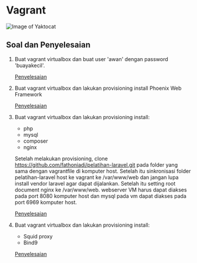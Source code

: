 # Vagrant
![Image of Yaktocat](https://camo.githubusercontent.com/22b937f354705f272f69fc08f8bac8e05d09fbf2/68747470733a2f2f626c6f672e7468656f646f2e66722f77702d636f6e74656e742f75706c6f6164732f323031372f30372f56616772616e742e706e67)

## Soal dan Penyelesaian
1. Buat vagrant virtualbox dan buat user 'awan' dengan password 'buayakecil'.

      [Penyelesaian](https://github.com/nahdazahra/cloud2018/blob/master/Vagrant/soal-1.md)

2. Buat vagrant virtualbox dan lakukan provisioning install Phoenix Web Framework
      
      [Penyelesaian](https://github.com/nahdazahra/cloud2018/blob/master/Vagrant/soal-2.md)

3. Buat vagrant virtualbox dan lakukan provisioning install:

    * php
    * mysql
    * composer
    * nginx

    Setelah melakukan provisioning, clone https://github.com/fathoniadi/pelatihan-laravel.git pada folder yang sama dengan vagrantfile di komputer host. Setelah itu sinkronisasi folder pelatihan-laravel host ke vagrant ke /var/www/web dan jangan lupa install vendor laravel agar dapat dijalankan. Setelah itu setting root document nginx ke /var/www/web. webserver VM harus dapat diakses pada port 8080 komputer host dan mysql pada vm dapat diakses pada port 6969 komputer host.
    
      [Penyelesaian](https://github.com/nahdazahra/cloud2018/blob/master/Vagrant/soal-3.md)

4. Buat vagrant virtualbox dan lakukan provisioning install:

    * Squid proxy
    * Bind9
    
    [Penyelesaian](https://github.com/nahdazahra/cloud2018/blob/master/Vagrant/soal-4.md)
    

